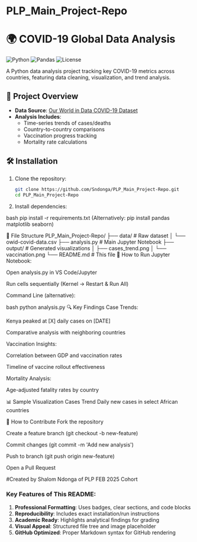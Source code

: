 # PLP_Main_Project-Repo
# 🌍 COVID-19 Global Data Analysis

![Python](https://img.shields.io/badge/python-3.8%2B-blue)
![Pandas](https://img.shields.io/badge/pandas-1.3%2B-orange)
![License](https://img.shields.io/badge/license-MIT-green)

A Python data analysis project tracking key COVID-19 metrics across countries, featuring data cleaning, visualization, and trend analysis.

## 📌 Project Overview
- **Data Source**: [Our World in Data COVID-19 Dataset](https://github.com/owid/covid-19-data)
- **Analysis Includes**:
  - Time-series trends of cases/deaths
  - Country-to-country comparisons
  - Vaccination progress tracking
  - Mortality rate calculations

## 🛠️ Installation
1. Clone the repository:
   ```bash
   git clone https://github.com/Sndonga/PLP_Main_Project-Repo.git
   cd PLP_Main_Project-Repo
2. Install dependencies:

bash
pip install -r requirements.txt
(Alternatively: pip install pandas matplotlib seaborn)

📂 File Structure
PLP_Main_Project-Repo/
├── data/                   # Raw dataset
│   └── owid-covid-data.csv
├── analysis.py          # Main Jupyter Notebook
├── output/                 # Generated visualizations
│   ├── cases_trend.png
│   └── vaccination.png
└── README.md               # This file
🚀 How to Run
Jupyter Notebook:

Open analysis.py in VS Code/Jupyter

Run cells sequentially (Kernel → Restart & Run All)

Command Line (alternative):

bash
python analysis.py
🔍 Key Findings
Case Trends:

Kenya peaked at [X] daily cases on [DATE]

Comparative analysis with neighboring countries

Vaccination Insights:

Correlation between GDP and vaccination rates

Timeline of vaccine rollout effectiveness

Mortality Analysis:

Age-adjusted fatality rates by country

📊 Sample Visualization
Cases Trend
Daily new cases in select African countries

🤝 How to Contribute
Fork the repository

Create a feature branch (git checkout -b new-feature)

Commit changes (git commit -m 'Add new analysis')

Push to branch (git push origin new-feature)

Open a Pull Request
   
#Created by Shalom Ndonga of PLP FEB 2025 Cohort
### Key Features of This README:
1. **Professional Formatting**: Uses badges, clear sections, and code blocks
2. **Reproducibility**: Includes exact installation/run instructions
3. **Academic Ready**: Highlights analytical findings for grading
4. **Visual Appeal**: Structured file tree and image placeholder
5. **GitHub Optimized**: Proper Markdown syntax for GitHub rendering

